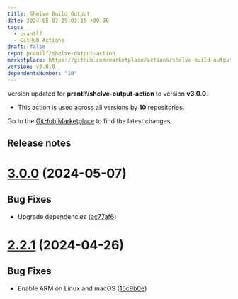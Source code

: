 ```yaml
---
title: Shelve Build Output
date: 2024-05-07 19:03:15 +00:00
tags:
  - prantlf
  - GitHub Actions
draft: false
repo: prantlf/shelve-output-action
marketplace: https://github.com/marketplace/actions/shelve-build-output
version: v3.0.0
dependentsNumber: "10"
---
```



Version updated for **prantlf/shelve-output-action** to version **v3.0.0**.
- This action is used across all versions by **10** repositories.

Go to the [GitHub Marketplace](https://github.com/marketplace/actions/shelve-build-output) to find the latest changes.

## Release notes

# [3.0.0](https://github.com/prantlf/shelve-output-action/compare/v2.2.1...v3.0.0) (2024-05-07)

## Bug Fixes

* Upgrade dependencies ([ac77af6](https://github.com/prantlf/shelve-output-action/commit/ac77af6988ce67b9ba8885a72b5a0f1a35607a69))

# [2.2.1](https://github.com/prantlf/shelve-output-action/compare/v2.2.0...v2.2.1) (2024-04-26)

## Bug Fixes

* Enable ARM on Linux and macOS ([16c9b0e](https://github.com/prantlf/shelve-output-action/commit/16c9b0e90b693b6784f9c5608d55aa4499488eb6))
